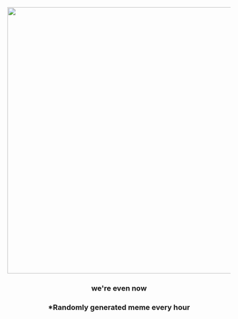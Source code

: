 <p align="center">
        <img src="https://i.redd.it/v9405rk8j6a91.jpg" width="600" height="600">
        </p>
        <h3 align="center">we're even now</h3>
        <h3 align="center">*Randomly generated meme every hour</h3>
    